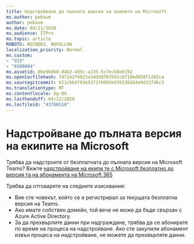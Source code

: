 ```yaml
---
title: Надстройване до пълната версия на екипите на Microsoft
ms.author: pebaum
author: pebaum
ms.date: 04/21/2020
ms.audience: ITPro
ms.topic: article
ROBOTS: NOINDEX, NOFOLLOW
localization_priority: Normal
ms.custom:
- "933"
- "6500004"
ms.assetid: 86e9b860-d4b2-495c-a135-5c7ecb8e6192
ms.openlocfilehash: 74f242f4023e34d30787b91cb710bd658f1282ca
ms.sourcegitcommit: 631cbb5f03e5371f0995e976536d24e9d13746c3
ms.translationtype: MT
ms.contentlocale: bg-BG
ms.lasthandoff: 04/22/2020
ms.locfileid: "43766518"
---
```

# <a name="upgrade-to-the-full-version-of-microsoft-teams"></a>Надстройване до пълната версия на екипите на Microsoft

Трябва да надстроите от безплатната до пълната версия на Microsoft Teams? Вижте [надстройване на екипи те с Microsoft безплатно до версия та на абонамента на Microsoft 365](https://docs.microsoft.com/microsoftteams/upgrade-freemium)

Трябва да отговаряте на следните изисквания:

- Вие сте човекът, който се е регистрирал за текущата безплатна версия на Teams.
- Ако имате собствен домейн, той вече не може да бъде свързан с Azure Active Directory.
- За да прехвърлите данни при надграждане, трябва да се абонирате по време на процеса на надстройване. Ако сте закупили абонамент извън процеса на надстройване, не можете да прехвърляте данни.
